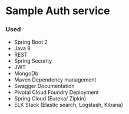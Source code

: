 # Sample Auth service

### Used

* Spring Boot 2
* Java 8
* REST
* Spring Security
* JWT
* MongoDb
* Maven Dependency management
* Swagger Documentation
* Pivotal Cloud Foundry Deployment
* Spring Cloud (Eureka/ Zipkin)
* ELK Stack (Elastic search, Logstash, Kibana)

